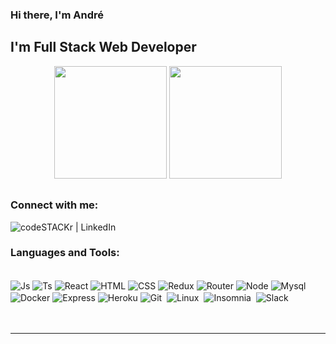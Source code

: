 ### Hi there, I'm André 

## I'm Full Stack Web Developer

<div align="center">
  <img height="180em" src="https://github-readme-stats.vercel.app/api?username=andre-ars&show_icons=true&theme=radical&include_all_commits=true&count_private=true"/>
  <img height="180em" src="https://github-readme-stats.vercel.app/api/top-langs/?username=andre-ars&layout=compact&langs_count=7&theme=radical"/>
</div>
  
  ##

### Connect with me:
<html>
<a href="https://www.linkedin.com/in/andre-rodrigues-santos/" target="_blank"> <img align="left" alt="codeSTACKr | LinkedIn"" src="https://img.shields.io/badge/LinkedIn-0077B5?style=for-the-badge&logo=linkedin&logoColor=white"/> </a>

<br />

### Languages and Tools:

<div style="display: inline_block"><br>
  <img align="center" alt="Js" src="https://img.shields.io/badge/JavaScript-323330?style=for-the-badge&logo=javascript&logoColor=F7DF1E">
  <img align="center" alt="Ts" src="https://img.shields.io/badge/typescript-%23007ACC.svg?style=for-the-badge&logo=typescript&logoColor=white">
  <img align="center" alt="React" src="https://img.shields.io/badge/React-20232A?style=for-the-badge&logo=react&logoColor=61DAFB">
  <img align="center" alt="HTML" src="https://img.shields.io/badge/HTML5-E34F26?style=for-the-badge&logo=html5&logoColor=white">
  <img align="center" alt="CSS" src="https://img.shields.io/badge/CSS3-1572B6?style=for-the-badge&logo=css3&logoColor=white">
  <img align="center" alt="Redux" src="https://img.shields.io/badge/Redux-593D88?style=for-the-badge&logo=redux&logoColor=white">
  <img align="center" alt="Router" src="https://img.shields.io/badge/React_Router-CA4245?style=for-the-badge&logo=react-router&logoColor=white">
  <img align="center" alt="Node" src="https://img.shields.io/badge/node.js-6DA55F?style=for-the-badge&logo=node.js&logoColor=white">
  <img align="center" alt="Mysql" src="https://img.shields.io/badge/MySQL-00000F?style=for-the-badge&logo=mysql&logoColor=white">
  <img align="center" alt="Docker" src="https://img.shields.io/badge/Docker-2CA5E0?style=for-the-badge&logo=docker&logoColor=white">
  <img align="center" alt="Express" src="https://img.shields.io/badge/Express.js-404D59?style=for-the-badge">
  <img align="center" alt="Heroku" src="https://img.shields.io/badge/Heroku-430098?style=for-the-badge&logo=heroku&logoColor=white">
  <img align="center" alt="Git" src="https://img.shields.io/badge/Git-E34F26?style=for-the-badge&logo=git&logoColor=white">
  <img align="center" alt="Linux" src="https://img.shields.io/badge/Linux-E34F26?style=for-the-badge&logo=linux&logoColor=black">
  <img align="center" alt="Insomnia" src="https://img.shields.io/badge/Insomnia-black?style=for-the-badge&logo=insomnia&logoColor=5849BE">
  <img align="center" alt="Slack" src="https://img.shields.io/badge/Slack-4A154B?style=for-the-badge&logo=slack&logoColor=white">
</div>

<br />
<br />

---



[trybe]: https://www.betrybe.com 
[linkedin]: https://linkedin.com/in/codeSTACKr 
[vscode]: https://code.visualstudio.com/docs 
[html]: https://devdocs.io/html/
[css]: https://devdocs.io/css/ 
[jS]: https://devdocs.io/javascript/
[git]: https://devdocs.io/git/
[github]: https://docs.github.com/pt
[bash]: https://devdocs.io/bash/
[jest]: https://jestjs.io/pt-BR/docs/getting-started
